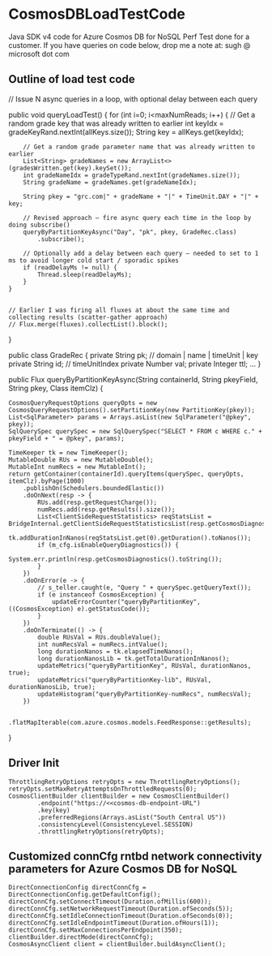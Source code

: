 # CosmosDBLoadTestCode
Java SDK v4 code for Azure Cosmos DB for NoSQL Perf Test done for a customer.
If you have queries on code below, drop me a note at: sugh @ microsoft dot com

Outline of load test code
----------------------------------------------------------------------------------------------------------------------------------------------------------------------------------------------------------------------------

// Issue N async queries in a loop, with optional delay between each query

public void queryLoadTest() {
    for (int i=0; i<maxNumReads; i++) {
        // Get a random grade key that was already written to earlier
        int keyIdx = gradeKeyRand.nextInt(allKeys.size());
        String key = allKeys.get(keyIdx);

        // Get a random grade parameter name that was already written to earlier
        List<String> gradeNames = new ArrayList<>(gradesWritten.get(key).keySet());
        int gradeNameIdx = gradeTypeRand.nextInt(gradeNames.size());
        String gradeName = gradeNames.get(gradeNameIdx);

        String pkey = "grc.com|" + gradeName + "|" + TimeUnit.DAY + "|" + key;

        // Revised approach – fire async query each time in the loop by doing subscribe()
        queryByPartitionKeyAsync("Day", "pk", pkey, GradeRec.class)
            .subscribe();

        // Optionally add a delay between each query – needed to set to 1 ms to avoid longer cold start / sporadic spikes
        if (readDelayMs != null) {
            Thread.sleep(readDelayMs);
        }
    }


    // Earlier I was firing all fluxes at about the same time and collecting results (scatter-gather approach)
    // Flux.merge(fluxes).collectList().block();

}

public class GradeRec {
      private String pk;    // domain | name | timeUnit | key
      private String id;    // timeUnitIndex
      private Number val;
      private Integer ttl;
      ...
}


public <T> Flux<T> queryByPartitionKeyAsync(String containerId, String pkeyField, String pkey, Class<T> itemClz) {

    CosmosQueryRequestOptions queryOpts = new CosmosQueryRequestOptions().setPartitionKey(new PartitionKey(pkey));
    List<SqlParameter> params = Arrays.asList(new SqlParameter("@pkey", pkey));
    SqlQuerySpec querySpec = new SqlQuerySpec("SELECT * FROM c WHERE c." + pkeyField + " = @pkey", params);

    TimeKeeper tk = new TimeKeeper();
    MutableDouble RUs = new MutableDouble();
    MutableInt numRecs = new MutableInt();
    return getContainer(containerId).queryItems(querySpec, queryOpts, itemClz).byPage(1000)
        .publishOn(Schedulers.boundedElastic())
        .doOnNext(resp -> {
            RUs.add(resp.getRequestCharge());
            numRecs.add(resp.getResults().size());
            List<ClientSideRequestStatistics> reqStatsList = BridgeInternal.getClientSideRequestStatisticsList(resp.getCosmosDiagnostics());
            tk.addDurationInNanos(reqStatsList.get(0).getDuration().toNanos());
            if (m_cfg.isEnableQueryDiagnostics()) {
                System.err.println(resp.getCosmosDiagnostics().toString());
            }
        })
        .doOnError(e -> {
            // s_teller.caught(e, "Query " + querySpec.getQueryText());
            if (e instanceof CosmosException) {
                updateErrorCounter("queryByPartitionKey", ((CosmosException) e).getStatusCode());
            }
        })
        .doOnTerminate(() -> {
            double RUsVal = RUs.doubleValue();
            int numRecsVal = numRecs.intValue();
            long durationNanos = tk.elapsedTimeNanos();
            long durationNanosLib = tk.getTotalDurationInNanos();
            updateMetrics("queryByPartitionKey", RUsVal, durationNanos, true);
            updateMetrics("queryByPartitionKey-lib", RUsVal, durationNanosLib, true);
            updateHistogram("queryByPartitionKey-numRecs", numRecsVal);
        })

        .flatMapIterable(com.azure.cosmos.models.FeedResponse::getResults);

}

Driver Init
----------------------------------------------------------------------------------------------------------------------------------------------------------------------------------------------------------------------------
    ThrottlingRetryOptions retryOpts = new ThrottlingRetryOptions();
    retryOpts.setMaxRetryAttemptsOnThrottledRequests(0);
    CosmosClientBuilder clientBuilder = new CosmosClientBuilder()
            .endpoint("https://<<cosmos-db-endpoint-URL")
            .key(key)
            .preferredRegions(Arrays.asList("South Central US"))
            .consistencyLevel(ConsistencyLevel.SESSION)
            .throttlingRetryOptions(retryOpts);


Customized connCfg rntbd network connectivity parameters for Azure Cosmos DB for NoSQL
----------------------------------------------------------------------------------------------------------------------------------------------------------------------------------------------------------------------------
    DirectConnectionConfig directConnCfg = DirectConnectionConfig.getDefaultConfig();
    directConnCfg.setConnectTimeout(Duration.ofMillis(600));
    directConnCfg.setNetworkRequestTimeout(Duration.ofSeconds(5));
    directConnCfg.setIdleConnectionTimeout(Duration.ofSeconds(0));
    directConnCfg.setIdleEndpointTimeout(Duration.ofHours(1));
    directConnCfg.setMaxConnectionsPerEndpoint(350);
    clientBuilder.directMode(directConnCfg);
    CosmosAsyncClient client = clientBuilder.buildAsyncClient();
